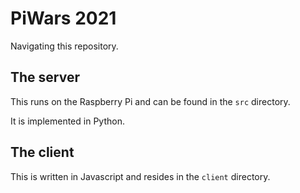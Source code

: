 # PiWars 2021

Navigating this repository.

## The server

This runs on the Raspberry Pi and can be found in the `src` directory.

It is implemented in Python.

## The client
This is written in Javascript and resides in the `client` directory.
